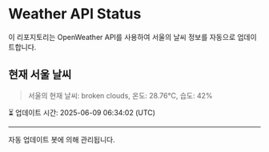 
# Weather API Status

이 리포지토리는 OpenWeather API를 사용하여 서울의 날씨 정보를 자동으로 업데이트합니다.

## 현재 서울 날씨
> 서울의 현재 날씨: broken clouds, 온도: 28.76°C, 습도: 42%

⏳ 업데이트 시간: 2025-06-09 06:34:02 (UTC)

---
자동 업데이트 봇에 의해 관리됩니다.
